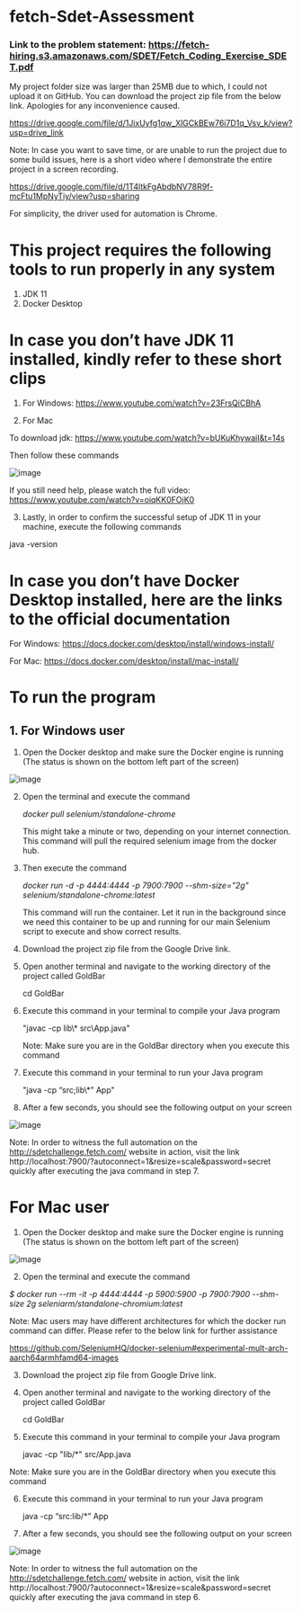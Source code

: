# fetch-Sdet-Assessment

### Link to the problem statement: https://fetch-hiring.s3.amazonaws.com/SDET/Fetch_Coding_Exercise_SDET.pdf

My project folder size was larger than 25MB due to which, I could not upload it on GitHub. You can download the project zip file from the below link. Apologies for any inconvenience caused.

https://drive.google.com/file/d/1JixUyfg1qw_XlGCkBEw76i7D1q_Vsv_k/view?usp=drive_link

Note: In case you want to save time, or are unable to run the project due to some build issues, here is a short video where I demonstrate the entire project in a screen recording.

https://drive.google.com/file/d/1T4ltkFgAbdbNV78R9f-mcFtu1MpNyTiy/view?usp=sharing

For simplicity, the driver used for automation is Chrome. 

# This project requires the following tools to run properly in any system

1. JDK 11
2. Docker Desktop

# In case you don’t have JDK 11 installed, kindly refer to these short clips

1. For Windows: https://www.youtube.com/watch?v=23FrsQiCBhA

2. For Mac

To download jdk: https://www.youtube.com/watch?v=bUKuKhywaiI&t=14s

Then follow these commands

![image](https://github.com/L-E-A-R-N-E-R/fetch-Sdet-Assessment/assets/41851792/c4d4e3de-386c-4fb2-8132-9af58dee737e)

If you still need help, please watch the full video: https://www.youtube.com/watch?v=oiqKK0FOjK0

3. Lastly, in order to confirm the successful setup of JDK 11 in your machine, execute the following commands

java -version

# In case you don’t have Docker Desktop installed, here are the links to the official documentation

For Windows: https://docs.docker.com/desktop/install/windows-install/

For Mac: https://docs.docker.com/desktop/install/mac-install/

# To run the program

## 1. For Windows user

1. Open the Docker desktop and make sure the Docker engine is running (The status is shown on the bottom left part of the screen)

![image](https://github.com/L-E-A-R-N-E-R/fetch-Sdet-Assessment/assets/41851792/ebbd7265-1d87-4728-9560-ffb32b7dfd53)

2. Open the terminal and execute the command

   *docker pull selenium/standalone-chrome*

   This might take a minute or two, depending on your internet connection. This command will pull the required selenium image from the docker hub.

3. Then execute the command

   *docker run -d -p 4444:4444 -p 7900:7900 --shm-size="2g" selenium/standalone-chrome:latest*

    This command will run the container. Let it run in the background since we need this container to be up and running for our main Selenium script to execute and show correct results.

4. Download the project zip file from the Google Drive link.

5. Open another terminal and navigate to the working directory of the project called GoldBar

   cd GoldBar

6. Execute this command in your terminal to compile your Java program
	
	"javac -cp lib\\* src\App.java"

	Note: Make sure you are in the GoldBar directory when you execute this command

7. Execute this command in your terminal to run your Java program

	"java -cp “src;lib\\*” App"

8. After a few seconds, you should see the following output on your screen

![image](https://github.com/L-E-A-R-N-E-R/fetch-Sdet-Assessment/assets/41851792/8689ee84-90d0-48ef-91d6-98dcbd7f4fd7)

Note: In order to witness the full automation on the http://sdetchallenge.fetch.com/ website in action, visit the link http://localhost:7900/?autoconnect=1&resize=scale&password=secret quickly after executing the java command in step 7.

# For Mac user

1. Open the Docker desktop and make sure the Docker engine is running (The status is shown on the bottom left part of the screen)

![image](https://github.com/L-E-A-R-N-E-R/fetch-Sdet-Assessment/assets/41851792/ebbd7265-1d87-4728-9560-ffb32b7dfd53)

2. Open the terminal and execute the command

*$ docker run --rm -it -p 4444:4444 -p 5900:5900 -p 7900:7900 --shm-size 2g seleniarm/standalone-chromium:latest*

Note: Mac users may have different architectures for which the docker run command can differ. Please refer to the below link for further assistance

https://github.com/SeleniumHQ/docker-selenium#experimental-mult-arch-aarch64armhfamd64-images

3. Download the project zip file from Google Drive link.

4. Open another terminal and navigate to the working directory of the project called GoldBar

   cd GoldBar

5. Execute this command in your terminal to compile your Java program

	javac -cp "lib/*" src/App.java

  Note: Make sure you are in the GoldBar directory when you execute this command

6. Execute this command in your terminal to run your Java program

	java -cp “src:lib/*” App

7. After a few seconds, you should see the following output on your screen

 ![image](https://github.com/L-E-A-R-N-E-R/fetch-Sdet-Assessment/assets/41851792/86bb320a-d294-4bce-ab29-4b29dfd19a9b)

Note: In order to witness the full automation on the http://sdetchallenge.fetch.com/ website in action, visit the link http://localhost:7900/?autoconnect=1&resize=scale&password=secret quickly after executing the java command in step 6.

